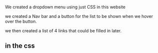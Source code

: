 We created a dropdown menu using just CSS in this website

we created a Nav bar and a button for the list to be shown when we hover over the button. 

we then created a list of 4 links that could be filled in later. 


## in the css